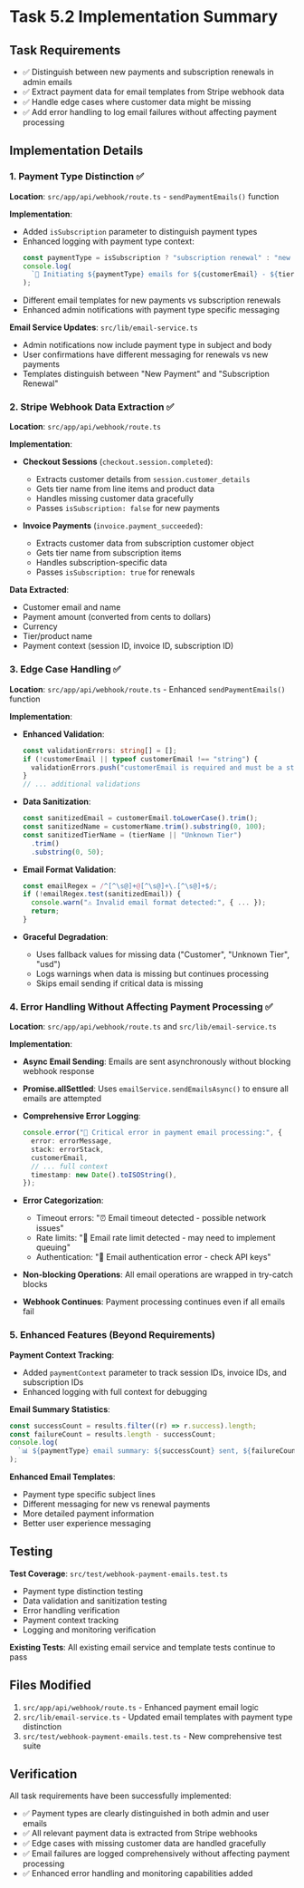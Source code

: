 # Task 5.2 Implementation Summary

## Task Requirements

- ✅ Distinguish between new payments and subscription renewals in admin emails
- ✅ Extract payment data for email templates from Stripe webhook data
- ✅ Handle edge cases where customer data might be missing
- ✅ Add error handling to log email failures without affecting payment processing

## Implementation Details

### 1. Payment Type Distinction ✅

**Location**: `src/app/api/webhook/route.ts` - `sendPaymentEmails()` function

**Implementation**:

- Added `isSubscription` parameter to distinguish payment types
- Enhanced logging with payment type context:
  ```typescript
  const paymentType = isSubscription ? "subscription renewal" : "new payment";
  console.log(
    `📧 Initiating ${paymentType} emails for ${customerEmail} - ${tierName}`
  );
  ```
- Different email templates for new payments vs subscription renewals
- Enhanced admin notifications with payment type specific messaging

**Email Service Updates**: `src/lib/email-service.ts`

- Admin notifications now include payment type in subject and body
- User confirmations have different messaging for renewals vs new payments
- Templates distinguish between "New Payment" and "Subscription Renewal"

### 2. Stripe Webhook Data Extraction ✅

**Location**: `src/app/api/webhook/route.ts`

**Implementation**:

- **Checkout Sessions** (`checkout.session.completed`):

  - Extracts customer details from `session.customer_details`
  - Gets tier name from line items and product data
  - Handles missing customer data gracefully
  - Passes `isSubscription: false` for new payments

- **Invoice Payments** (`invoice.payment_succeeded`):
  - Extracts customer data from subscription customer object
  - Gets tier name from subscription items
  - Handles subscription-specific data
  - Passes `isSubscription: true` for renewals

**Data Extracted**:

- Customer email and name
- Payment amount (converted from cents to dollars)
- Currency
- Tier/product name
- Payment context (session ID, invoice ID, subscription ID)

### 3. Edge Case Handling ✅

**Location**: `src/app/api/webhook/route.ts` - Enhanced `sendPaymentEmails()` function

**Implementation**:

- **Enhanced Validation**:

  ```typescript
  const validationErrors: string[] = [];
  if (!customerEmail || typeof customerEmail !== "string") {
    validationErrors.push("customerEmail is required and must be a string");
  }
  // ... additional validations
  ```

- **Data Sanitization**:

  ```typescript
  const sanitizedEmail = customerEmail.toLowerCase().trim();
  const sanitizedName = customerName.trim().substring(0, 100);
  const sanitizedTierName = (tierName || "Unknown Tier")
    .trim()
    .substring(0, 50);
  ```

- **Email Format Validation**:

  ```typescript
  const emailRegex = /^[^\s@]+@[^\s@]+\.[^\s@]+$/;
  if (!emailRegex.test(sanitizedEmail)) {
    console.warn("⚠️ Invalid email format detected:", { ... });
    return;
  }
  ```

- **Graceful Degradation**:
  - Uses fallback values for missing data ("Customer", "Unknown Tier", "usd")
  - Logs warnings when data is missing but continues processing
  - Skips email sending if critical data is missing

### 4. Error Handling Without Affecting Payment Processing ✅

**Location**: `src/app/api/webhook/route.ts` and `src/lib/email-service.ts`

**Implementation**:

- **Async Email Sending**: Emails are sent asynchronously without blocking webhook response
- **Promise.allSettled**: Uses `emailService.sendEmailsAsync()` to ensure all emails are attempted
- **Comprehensive Error Logging**:

  ```typescript
  console.error("🚨 Critical error in payment email processing:", {
    error: errorMessage,
    stack: errorStack,
    customerEmail,
    // ... full context
    timestamp: new Date().toISOString(),
  });
  ```

- **Error Categorization**:

  - Timeout errors: "⏰ Email timeout detected - possible network issues"
  - Rate limits: "🚦 Email rate limit detected - may need to implement queuing"
  - Authentication: "🔐 Email authentication error - check API keys"

- **Non-blocking Operations**: All email operations are wrapped in try-catch blocks
- **Webhook Continues**: Payment processing continues even if all emails fail

### 5. Enhanced Features (Beyond Requirements)

**Payment Context Tracking**:

- Added `paymentContext` parameter to track session IDs, invoice IDs, and subscription IDs
- Enhanced logging with full context for debugging

**Email Summary Statistics**:

```typescript
const successCount = results.filter((r) => r.success).length;
const failureCount = results.length - successCount;
console.log(
  `📊 ${paymentType} email summary: ${successCount} sent, ${failureCount} failed`
);
```

**Enhanced Email Templates**:

- Payment type specific subject lines
- Different messaging for new vs renewal payments
- More detailed payment information
- Better user experience messaging

## Testing

**Test Coverage**: `src/test/webhook-payment-emails.test.ts`

- Payment type distinction testing
- Data validation and sanitization testing
- Error handling verification
- Payment context tracking
- Logging and monitoring verification

**Existing Tests**: All existing email service and template tests continue to pass

## Files Modified

1. `src/app/api/webhook/route.ts` - Enhanced payment email logic
2. `src/lib/email-service.ts` - Updated email templates with payment type distinction
3. `src/test/webhook-payment-emails.test.ts` - New comprehensive test suite

## Verification

All task requirements have been successfully implemented:

- ✅ Payment types are clearly distinguished in both admin and user emails
- ✅ All relevant payment data is extracted from Stripe webhooks
- ✅ Edge cases with missing customer data are handled gracefully
- ✅ Email failures are logged comprehensively without affecting payment processing
- ✅ Enhanced error handling and monitoring capabilities added
